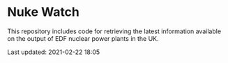# Nuke Watch

This repository includes code for retrieving the latest information available on the output of EDF nuclear power plants in the UK.

Last updated: 2021-02-22 18:05
